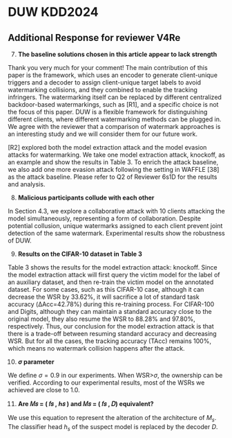 # DUW KDD2024
## Additional Response for reviewer V4Re
7. **The baseline solutions chosen in this article appear to lack strength**

Thank you very much for your comment! The main contribution of this paper is the framework, which uses an encoder to generate client-unique triggers and a decoder to assign client-unique target labels to avoid watermarking collisions, and they combined to enable the tracking infringers. The watermarking itself can be replaced by different centralized backdoor-based watermarkings, such as [R1], and a specific choice is not the focus of this paper. DUW is a flexible framework for distinguishing different clients, where different watermarking methods can be plugged in. We agree with the reviewer that a comparison of watermark approaches is an interesting study and we will consider them for our future work. 

[R2] explored both the model extraction attack and the model evasion attacks for watermarking. We take one model extraction attack, knockoff, as an example and show the results in Table 3. To enrich the attack baseline, we also add one more evasion attack following the setting in WAFFLE [38] as the attack baseline. Please refer to Q2 of Reviewer 6s1D for the results and analysis.

8. **Malicious participants collude with each other**

In Section 4.3, we explore a collaborative attack with 10 clients attacking the model simultaneously, representing a form of collaboration. Despite potential collusion, unique watermarks assigned to each client prevent joint detection of the same watermark. Experimental results show the robustness of DUW.

9. **Results on the CIFAR-10 dataset in Table 3**

Table 3 shows the results for the model extraction attack: knockoff. Since the model extraction attack will first query the victim model for the label of an auxiliary dataset, and then re-train the victim model on the annotated dataset. For some cases, such as this CIFAR-10 case, although it can decrease the WSR by 33.62%, it will sacrifice a lot of standard task accuracy (ΔAcc=42.78%) during this re-training process. For CIFAR-100 and Digits, although they can maintain a standard accuracy close to the original model, they also resume the WSR to 88.28% and 97.80%, respectively. Thus, our conclusion for the model extraction attack is that there is a trade-off between resuming standard accuracy and decreasing WSR. But for all the cases, the tracking accuracy (TAcc) remains 100%, which means no watermark collision happens after the attack.

10. **$\sigma$ parameter**

We define $\sigma=0.9$ in our experiments. When WSR>$\sigma$, the ownership can be verified. According to our experimental results, most of the WSRs we achieved are close to 1.0.

11. **Are 𝑀𝑠 = ( 𝑓𝑠 , ℎ𝑠 ) and 𝑀𝑠 = ( 𝑓𝑠 , 𝐷) equivalent?**

We use this equation to represent the alteration of the architecture of $M_s$. The classifier head $h_s$ of the suspect model is replaced by the decoder $D$.

